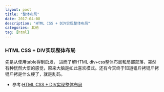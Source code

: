 ```yaml
---
layout: post
title: "整体布局"
date: 2017-04-08
description: "HTML CSS + DIV实现整体布局"
categories: 其他
tag: [html]
---   
```


### HTML CSS + DIV实现整体布局

先是从使用table得到启发， 进而了解HTML div+css整体布局和局部部落，突然有种恍然大悟的感觉，原来大脑是如此喜欢模式。还有今天终于知道锟斤拷锟斤拷锟斤拷是什么梗了，就是乱码。

- 参考:[HTML CSS + DIV实现整体布局](http://blog.csdn.net/mercop/article/details/7882000/)


